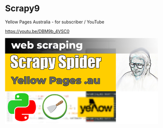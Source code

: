 # Scrapy9
Yellow Pages Australia - for subscriber / YouTube

https://youtu.be/DBM9b_4VSC0

<a href="https://youtu.be/DBM9b_4VSC0">
  <img src="https://github.com/RGGH/Misc/blob/master/ypau-banner.png" alt="YouTube Video of Scraping Yellow Pages" style="">
</a> 
